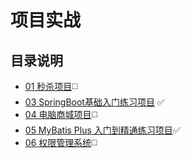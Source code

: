 # 项目实战

## 目录说明

+ [01 秒杀项目](./01.Seckill-Shopping):white_medium_square:
+ [03 SpringBoot基础入门练习项目](./03.SpringBoot) :white_check_mark:
+ [04 电脑商城项目](./04.Computer_Mall):white_medium_square:
+ [05 MyBatis Plus 入门到精通练习项目](./05.MyBatis-Plus):white_check_mark:
+ [06 权限管理系统](./06.AuthoritySystem):white_medium_square:
